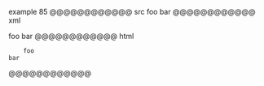 example 85
@@@@@@@@@@@@ src
        foo
    bar
@@@@@@@@@@@@ xml
<?xml version="1.0" encoding="UTF-8"?>
<!DOCTYPE document SYSTEM "CommonMark.dtd">
<document xmlns="http://commonmark.org/xml/1.0">
  <code_block>    foo
bar
</code_block>
</document>
@@@@@@@@@@@@ html
<pre><code>    foo
bar
</code></pre>
@@@@@@@@@@@@
